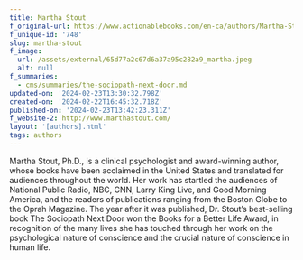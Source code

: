 ```yaml
---
title: Martha Stout
f_original-url: https://www.actionablebooks.com/en-ca/authors/Martha-Stout/
f_unique-id: '748'
slug: martha-stout
f_image:
  url: /assets/external/65d77a2c67d6a37a95c282a9_martha.jpeg
  alt: null
f_summaries:
  - cms/summaries/the-sociopath-next-door.md
updated-on: '2024-02-23T13:30:32.798Z'
created-on: '2024-02-22T16:45:32.718Z'
published-on: '2024-02-23T13:42:23.311Z'
f_website-2: http://www.marthastout.com/
layout: '[authors].html'
tags: authors
---
```


Martha Stout, Ph.D., is a clinical psychologist and award-winning author, whose books have been acclaimed in the United States and translated for audiences throughout the world. Her work has startled the audiences of National Public Radio, NBC, CNN, Larry King Live, and Good Morning America, and the readers of publications ranging from the Boston Globe to the Oprah Magazine. The year after it was published, Dr. Stout’s best-selling book The Sociopath Next Door won the Books for a Better Life Award, in recognition of the many lives she has touched through her work on the psychological nature of conscience and the crucial nature of conscience in human life.
